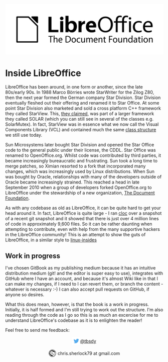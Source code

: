![](LibreOffice_Initial-Artwork-Logo_BlackWhiteLogo_2000px.png)
# Inside LibreOffice

LibreOffice has been around, in one form or another, since the late 80s/early 90s. In 1988 Marco Börries wrote StarWriter for the Zilog Z80, then the next year formed the German company Star Division. Star Division eventually fleshed out their offering and renamed it to Star Office. At some point Star Division also marketed and sold a cross platform C++ framework they called StarView. This, [they claimed](http://www.trumphurst.com/cpplibs/datapage.php?frompage=navbar&sqldata=Category%3D%27Mcom2%27), was part of a larger framework they called SOLAR (which you can still see in several of the classes e.g. SolarMutex). In fact, StarView was in essence what we now call the Visual Components Library (VCL) and contained much the same [class structure](http://collaboration.cmc.ec.gc.ca/science/rpn/biblio/ddj/Website/articles/DDJ/1993/9312/9312h/9312h.htm) we still use today.

Sun Microsystems later bought Star Division and opened the Star Office code to the general public under their license, the CDDL. Star Office was renamed to OpenOffice.org. Whilst code was contributed by third parties, it became increasingly bureaucratic and frustrating. Sun took a long time to merge patches, so Ximian resorted to a fork that incorporated many changes, which was increasingly used by Linux distributions. When Sun was bought by Oracle, relationships with many of the developers outside of Oracle became increasingly strained. This reached a head in late September 2010 when a group of developers forked OpenOffice.org to LibreOffice under the stewardship of a new organization, [The Document Foundation](https://www.documentfoundation.org).

As with any codebase as old as LibreOffice, it can be quite hard to get your head around it. In fact, LibreOffice is quite large - I ran [cloc](https://github.com/AlDanial/cloc) over a snapshot of a recent git snapshot and it showed that there is just over 4 million lines of code in approximately 9,600 files. So it can be rather daunting when attempting to contribute, even with help from the many supportive hackers in the LibreOffice community! This is an attempt to show the guts of LibreOffice, in a similar style to [linux-insides](https://0xax.gitbooks.io/linux-insides/content/)


## Work in progress
I've chosen GitBook as my publishing medium because it has an intuitive distribution medium (git! and the editor is super easy to use), integrates with GitHub where I have an account, and because it's almost Wiki like in that I can make my changes, if I need to I can revert them, or branch the content - whatever is necessary :-) I can also accept pull requests on GitHub, if anyone so desires. 

What this does mean, however, is that the book is a work in progress. Initially, it is half formed and I'm still trying to work out the structure. I'm also reading through the code as I go so this is as much an excercise for me to understand LibreOffice's codebase as it is to enlighten the reader!

Feel free to send me feedback:

<div style="text-align: center;"><img src="https://raw.githubusercontent.com/chrissherlock/inside-libreoffice/master/TwitterLogo_%2355acee.png" style="width:25px;height;25px;vertical-align:middle" /><span style="vertical-align:middle"><a href="https://twitter.com/tbsdy">@tbsdy</a></span>

<img src="https://raw.githubusercontent.com/chrissherlock/inside-libreoffice/master/50px-TK_email_icon.svg.png" style="width:25px;height;25px;vertical-align:middle" /> <span style="display: inline-block;;vertical-align:middle">chris.sherlock79 at gmail.com</span>
</div>

